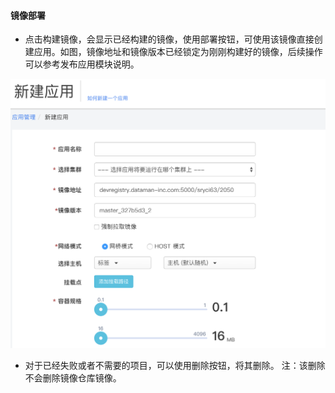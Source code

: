 
#### 镜像部署
    
  *  点击构建镜像，会显示已经构建的镜像，使用部署按钮，可使用该镜像直接创建应用。如图，镜像地址和镜像版本已经锁定为刚刚构建好的镜像，后续操作可以参考发布应用模块说明。
 
  ![发布应用](dpima.png)
  
  *  对于已经失败或者不需要的项目，可以使用删除按钮，将其删除。
  注：该删除不会删除镜像仓库镜像。
